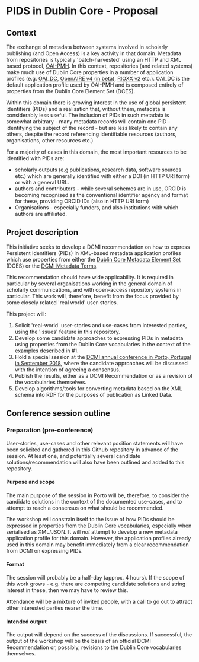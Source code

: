 # PIDS in Dublin Core - Proposal

## Context

The exchange of metadata between systems involved in scholarly publishing (and Open Access) is a key activity in that domain. Metadata from repositories is typically 'batch-harvested' using an HTTP and XML based protocol, [OAI-PMH](https://www.openarchives.org/OAI/openarchivesprotocol.html). In this context, repositories (and related systems) make much use of Dublin Core properties in a number of application profiles (e.g.  [OAI_DC](https://www.openarchives.org/OAI/openarchivesprotocol.html),  [OpenAIRE v4 (in beta)](http://openaire-guidelines-for-literature-repository-managers.readthedocs.io/en/latest/application_profile.html), [RIOXX v2](http://www.rioxx.net/profiles/v2-0-final/) etc.). OAI_DC is the default application profile used by OAI-PMH and is composed entirely of properties from the Dublin Core Element Set (DCES).

Within this domain there is growing interest in the use of global persistent identifiers (PIDs) and a realisation that, without them, metadata is considerably less useful. The inclusion of PIDs in such metadata is somewhat arbitrary - many metadata records will contain one PID - identifying the subject of the record - but are less likely to contain any others, despite the record referencing identifiable resources (authors, organisations, other resources etc.)

For a majority of cases in this domain, the most important resources to be identified with PIDs are:

* scholarly outputs (e.g publications, research data, software sources etc.) which are generally identified with either a DOI (in HTTP URI form) or with a general URL.
* authors and contributors - while several schemes are in use, ORCID is becoming recognised as the conventional identifier agency and format for these, providing ORCID IDs (also in HTTP URI form)
* Organisations - especially funders, and also institutions with which authors are affiliated.

## Project description

This initiative seeks to develop a DCMI recommendation on how to express Persistent Identifiers (PIDs) in XML-based metadata application profiles which use properties from either the [Dublin Core Metadata Element Set](http://www.dublincore.org/documents/dces/) (DCES) or the [DCMI Metadata Terms](http://www.dublincore.org/documents/dcmi-terms/).

This recommendation should have wide applicability. It is required in particular by several organisations working in the general domain of scholarly communications, and with open-access repository systems in particular. This work will, therefore, benefit from the focus provided by some closely related 'real world' user-stories.

This project will:

1. Solicit 'real-world' user-stories and use-cases from interested parties, using the 'issues' feature in this repository.
2. Develop some candidate approaches to expressing PIDs in metadata using properties from the Dublin Core vocabularies in the context of the examples described in #1.
3. Hold a special session at the [DCMI annual conference in Porto, Portugal in September 2018](http://www.dublincore.org/conference/2018/), where the candidate approaches will be discussed with the intention of agreeing a consensus.
4. Publish the results, either as a DCMI Recommendation or as a revision of the vocabularies themselves.
5. Develop algorithms/tools for converting metadata based on the XML schema into RDF for the purposes of publication as Linked Data.

## Conference session outline

### Preparation (pre-conference)

User-stories, use-cases and other relevant position statements will have been solicited and gathered in this Github repository in advance of the session. At least one, and potentially several candidate solutions/recommendation will also have been outlined and added to this repository.

#### Purpose and scope

The main purpose of the session in Porto will be, therefore, to consider the candidate solutions in the context of the documented use-cases, and to attempt to reach a consensus on what should be recommended.

The workshop will constrain itself to the issue of how PIDs should be expressed in properties from the Dublin Core vocabularies, especially when serialised as XML/JSON. It will *not* attempt to develop a new metadata application profile for this domain. However, the application profiles already used in this domain may benefit immediately from a clear recommendation from DCMI on expressing PIDs.

#### Format

The session will probably be a half-day (approx. 4 hours). If the scope of this work grows - e.g. there are competing candidate solutions and string interest in these, then we may have to review this.

Attendance will be a mixture of invited people, with a call to go out to attract other interested parties nearer the time.

#### Intended output

The output will depend on the success of the discussions. If successful, the output of the workshop will be the basis of an official DCMI Recommendation or, possibly, revisions to the Dublin Core vocabularies themselves.
